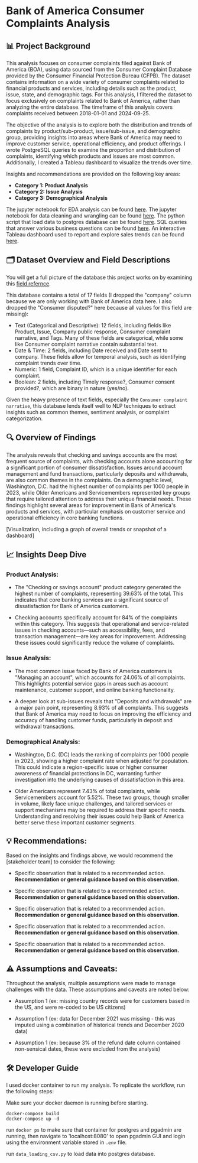 # Bank of America Consumer Complaints Analysis 

## 📊 Project Background 
This analysis focuses on consumer complaints filed against Bank of America (BOA), using data sourced from the Consumer Complaint Database provided by the Consumer Financial Protection Bureau (CFPB). The dataset contains information on a wide variety of consumer complaints related to financial products and services, including details such as the product, issue, state, and demographic tags. For this analysis, I filtered the dataset to focus exclusively on complaints related to Bank of America, rather than analyzing the entire database. The timeframe of this analysis covers complaints received between 2018-01-01 and 2024-09-25.

The objective of the analysis is to explore both the distribution and trends of complaints by product/sub-product, issue/sub-issue, and demographic group, providing insights into areas where Bank of America may need to improve customer service, operational efficiency, and product offerings. I wrote PostgreSQL queries to examine the proportion and distribution of complaints, identifying which products and issues are most common. Additionally, I created a Tableau dashboard to visualize the trends over time. 

Insights and recommendations are provided on the following key areas:

- **Category 1: Product Analysis**
- **Category 2: Issue Analysis**
- **Category 3: Demographical Analysis** 

The jupyter notebook for EDA analysis can be found [here](https://github.com/Rachel0619/US-Consumer-Finance-Complaints-Analysis/blob/main/EDA.ipynb).
The jupyter notebook for data cleaning and wrangling can be found [here](https://github.com/Rachel0619/US-Consumer-Finance-Complaints-Analysis/blob/main/transformation.ipynb).
The python script that load data to postgres database can be found [here](https://github.com/Rachel0619/US-Consumer-Finance-Complaints-Analysis/blob/main/data_loading_csv.py).
SQL queries that answer various business questions can be found [here](https://github.com/Rachel0619/US-Consumer-Finance-Complaints-Analysis/blob/main/analysis_sql_query.ipynb).
An interactive Tableau dashboard used to report and explore sales trends can be found [here](https://public.tableau.com/app/profile/rachel.li3670/viz/consumerfinancecomplaints/Trend).

## 🗂️ Dataset Overview and Field Descriptions

You will get a full picture of the database this project works on by examining this [field refernce](https://cfpb.github.io/api/ccdb/fields.html). 


This database contains a total of 17 fields (I dropped the "company" column because we are only working with Bank of America data here. I also dropped the "Consumer disputed?" here because all values for this field are missing):

- Text (Categorical and Descriptive): 12 fields, including fields like Product, Issue, Company public response, Consumer complaint narrative, and Tags. Many of these fields are categorical, while some like Consumer complaint narrative contain substantial text. 
- Date & Time: 2 fields, including Date received and Date sent to company. These fields allow for temporal analysis, such as identifying complaint trends over time.
- Numeric: 1 field, Complaint ID, which is a unique identifier for each complaint.
- Boolean: 2 fields, including Timely response?, Consumer consent provided?, which are binary in nature (yes/no). 

Given the heavy presence of text fields, especially the `Consumer complaint narrative`, this database lends itself well to NLP techniques to extract insights such as common themes, sentiment analysis, or complaint categorization. 

## 🔍 Overview of Findings

The analysis reveals that checking and savings accounts are the most frequent source of complaints, with checking accounts alone accounting for a significant portion of consumer dissatisfaction. Issues around account management and fund transactions, particularly deposits and withdrawals, are also common themes in the complaints. On a demographic level, Washington, D.C. had the highest number of complaints per 1000 people in 2023, while Older Americans and Servicemembers represented key groups that require tailored attention to address their unique financial needs. These findings highlight several areas for improvement in Bank of America's products and services, with particular emphasis on customer service and operational efficiency in core banking functions.

[Visualization, including a graph of overall trends or snapshot of a dashboard]


## 📈 Insights Deep Dive
### Product Analysis:

- The "Checking or savings account" product category generated the highest number of complaints, representing 39.63% of the total. This indicates that core banking services are a significant source of dissatisfaction for Bank of America customers.

- Checking accounts specifically account for 84% of the complaints within this category. This suggests that operational and service-related issues in checking accounts—such as accessibility, fees, and transaction management—are key areas for improvement. Addressing these issues could significantly reduce the volume of complaints.

### Issue Analysis:

- The most common issue faced by Bank of America customers is "Managing an account", which accounts for 24.06% of all complaints. This highlights potential service gaps in areas such as account maintenance, customer support, and online banking functionality.

- A deeper look at sub-issues reveals that "Deposits and withdrawals" are a major pain point, representing 8.93% of all complaints. This suggests that Bank of America may need to focus on improving the efficiency and accuracy of handling customer funds, particularly in deposit and withdrawal transactions.


### Demographical Analysis:

- Washington, D.C. (DC) leads the ranking of complaints per 1000 people in 2023, showing a higher complaint rate when adjusted for population. This could indicate a region-specific issue or higher consumer awareness of financial protections in DC, warranting further investigation into the underlying causes of dissatisfaction in this area.

- Older Americans represent 7.43% of total complaints, while Servicemembers account for 5.52%. These two groups, though smaller in volume, likely face unique challenges, and tailored services or support mechanisms may be required to address their specific needs. Understanding and resolving their issues could help Bank of America better serve these important customer segments.


## 💡 Recommendations:

Based on the insights and findings above, we would recommend the [stakeholder team] to consider the following: 

* Specific observation that is related to a recommended action. **Recommendation or general guidance based on this observation.**
  
* Specific observation that is related to a recommended action. **Recommendation or general guidance based on this observation.**
  
* Specific observation that is related to a recommended action. **Recommendation or general guidance based on this observation.**
  
* Specific observation that is related to a recommended action. **Recommendation or general guidance based on this observation.**
  
* Specific observation that is related to a recommended action. **Recommendation or general guidance based on this observation.**
  


## ⚠️ Assumptions and Caveats:

Throughout the analysis, multiple assumptions were made to manage challenges with the data. These assumptions and caveats are noted below:

* Assumption 1 (ex: missing country records were for customers based in the US, and were re-coded to be US citizens)
  
* Assumption 1 (ex: data for December 2021 was missing - this was imputed using a combination of historical trends and December 2020 data)
  
* Assumption 1 (ex: because 3% of the refund date column contained non-sensical dates, these were excluded from the analysis)

## 🛠️ Developer Guide

I used docker container to run my analysis. To replicate the workflow, run the following steps:

Make sure your docker daemon is running before starting.

```
docker-compose build
docker-compose up -d
```

run `docker ps` to make sure that container for postgres and pgadmin are running, then navigate to 'localhost:8080' to open pgadmin GUI and login using the environment variable stored in `.env` file.

run `data_loading_csv.py` to load data into postgres database.